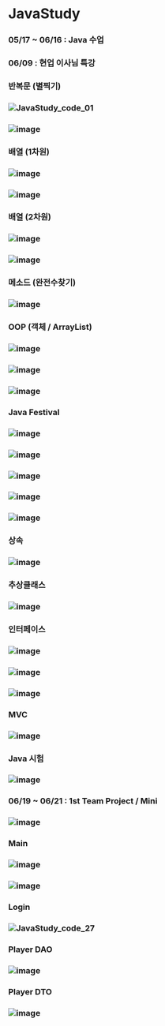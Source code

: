 # JavaStudy
### 05/17 ~ 06/16 : Java 수업 
### 06/09 : 현업 이사님 특강
### 반복문 (별찍기)
### ![JavaStudy_code_01](https://github.com/Jang-jw/Java/assets/134268098/7482d97e-f8e2-44f7-9edd-e723e549e500)
### ![image](https://github.com/Jang-jw/Java/assets/134268098/26273f32-b348-4f34-80ff-a5aa5409e9a8)
### 배열 (1차원)
### ![image](https://github.com/Jang-jw/Java/assets/134268098/2a3455f5-04bf-4dc1-b90d-d5fb3243c723)
### ![image](https://github.com/Jang-jw/Java/assets/134268098/a8b6f6f0-71ec-41df-9db6-5c1d45afa99a)
### 배열 (2차원)
### ![image](https://github.com/Jang-jw/Java/assets/134268098/abf30c92-1de3-4b0d-aa0f-2385e8497964)
### ![image](https://github.com/Jang-jw/Java/assets/134268098/20d172ac-1c10-4918-aee1-15784e51b1bb)
### 메소드 (완전수찾기)
### ![image](https://github.com/Jang-jw/Java/assets/134268098/52ef8f3b-4d4e-40ef-9d8d-bb6da7440f21)
### OOP (객체 / ArrayList)
### ![image](https://github.com/Jang-jw/Java/assets/134268098/7525bc03-ee06-4d73-999f-568a22bb4e45)
### ![image](https://github.com/Jang-jw/Java/assets/134268098/e5acab73-0b1b-4e50-a57c-704cd4f19d2e)
### ![image](https://github.com/Jang-jw/Java/assets/134268098/4b794ffe-71e6-42bc-ac3a-59aa0809a686)
### Java Festival
### ![image](https://github.com/Jang-jw/Java/assets/134268098/1249ec42-8085-4722-a171-ee345e9f8e8a)
### ![image](https://github.com/Jang-jw/Java/assets/134268098/f2b83d0c-c32d-4589-bc1e-e0f2efcda76f)
### ![image](https://github.com/Jang-jw/Java/assets/134268098/ade8f6dd-49b0-4649-9d75-548582e875b5)
### ![image](https://github.com/Jang-jw/Java/assets/134268098/a7fa8dbc-5d38-4ee2-b7ea-f4a3cf86ca77)
### ![image](https://github.com/Jang-jw/Java/assets/134268098/450b0807-09c5-4376-9d7a-430e3c426055)
### 상속 
### ![image](https://github.com/Jang-jw/Java/assets/134268098/2ee770bf-0154-4b82-844c-bdea1f0f3d24)
### 추상클래스 
### ![image](https://github.com/Jang-jw/Java/assets/134268098/798cbaf7-5ff3-413c-9472-b5e7be04c028)
### 인터페이스 
### ![image](https://github.com/Jang-jw/Java/assets/134268098/831482e5-fc17-4126-964d-4f0f749c96e0)
### ![image](https://github.com/Jang-jw/Java/assets/134268098/14915bb4-faab-43a4-ae11-779921a1c80f)
### ![image](https://github.com/Jang-jw/Java/assets/134268098/567f884c-3eec-473c-819d-735283e4d8fa)
### MVC 
### ![image](https://github.com/Jang-jw/Java/assets/134268098/677b766a-d18c-4ff4-a1fc-aa611e03a376)
### Java 시험 
### ![image](https://github.com/Jang-jw/Java/assets/134268098/00dfcec0-011d-4783-bb8d-454c115f071d)
### 06/19 ~ 06/21 : 1st Team Project / Mini
### ![image](https://github.com/Jang-jw/Java/assets/134268098/053106f4-5c09-4b70-97b7-6e469850d318)
### Main 
### ![image](https://github.com/Jang-jw/Java/assets/134268098/7caa79f2-70fd-4d3f-b953-e2724d1eac80)
### ![image](https://github.com/Jang-jw/Java/assets/134268098/107f5952-cd05-4a02-ba2e-e9ba368af5b3)
### Login 
### ![JavaStudy_code_27](https://github.com/Jang-jw/Java/assets/134268098/b3bc9a83-30b5-4982-aeb2-b15e5a37d9f2)
### Player DAO 
### ![image](https://github.com/Jang-jw/Java/assets/134268098/4c59d873-8117-448f-949e-873198d29a56)
### Player DTO
### ![image](https://github.com/Jang-jw/Java/assets/134268098/5025b60b-4b6e-4322-a42d-fda3b974082e)
